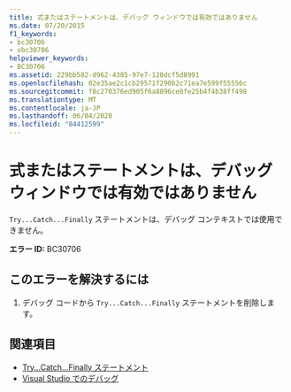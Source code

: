 ```yaml
---
title: 式またはステートメントは、デバッグ ウィンドウでは有効ではありません
ms.date: 07/20/2015
f1_keywords:
- bc30706
- vbc30706
helpviewer_keywords:
- BC30706
ms.assetid: 229bb582-d962-4385-97e7-120dcf5d8991
ms.openlocfilehash: 02e35ae2c1cb29571f290b2c71ea7e599f55556c
ms.sourcegitcommit: f8c270376ed905f6a8896ce0fe25b4f4b38ff498
ms.translationtype: MT
ms.contentlocale: ja-JP
ms.lasthandoff: 06/04/2020
ms.locfileid: "84412599"
---
```

# <a name="expression-or-statement-is-not-valid-in-debug-windows"></a>式またはステートメントは、デバッグ ウィンドウでは有効ではありません
`Try...Catch...Finally` ステートメントは、デバッグ コンテキストでは使用できません。  
  
 **エラー ID:** BC30706  
  
## <a name="to-correct-this-error"></a>このエラーを解決するには  
  
1. デバッグ コードから `Try...Catch...Finally` ステートメントを削除します。  
  
## <a name="see-also"></a>関連項目

- [Try...Catch...Finally ステートメント](../language-reference/statements/try-catch-finally-statement.md)
- [Visual Studio でのデバッグ](/visualstudio/debugger/debugger-feature-tour)
